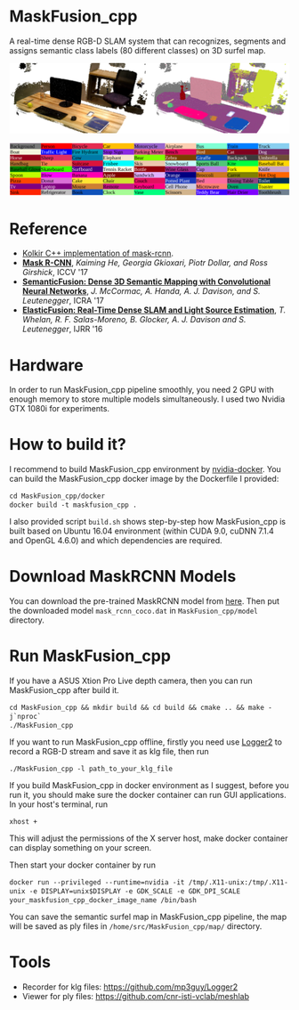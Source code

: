 # MaskFusion_cpp
A real-time dense RGB-D SLAM system that can recognizes, segments and assigns semantic class labels (80 different classes) on 3D surfel map.

![Real-time Pipeline](./figures/maskfusion_cpp_output.png)
     
![Classes Colors](./figures/classes_color.png)
     
# Reference
* [Kolkir C++ implementation of mask-rcnn](https://github.com/Kolkir/mlcpp/tree/master/mask_rcnn_pytorch).
* **[Mask R-CNN](https://research.fb.com/wp-content/uploads/2017/08/maskrcnn.pdf)**, *Kaiming He, Georgia Gkioxari, Piotr Dollar, and Ross Girshick*, ICCV '17
* **[SemanticFusion: Dense 3D Semantic Mapping with Convolutional Neural Networks](http://wp.doc.ic.ac.uk/bjm113/wp-content/uploads/sites/113/2017/07/SemanticFusion_ICRA17_CameraReady.pdf)**, *J. McCormac, A. Handa, A. J. Davison, and S. Leutenegger*, ICRA '17
* **[ElasticFusion: Real-Time Dense SLAM and Light Source Estimation](http://www.thomaswhelan.ie/Whelan16ijrr.pdf)**, *T. Whelan, R. F. Salas-Moreno, B. Glocker, A. J. Davison and S. Leutenegger*, IJRR '16
     
# Hardware
In order to run MaskFusion_cpp pipeline smoothly, you need 2 GPU with enough memory to store multiple models simultaneously. I used two Nvidia GTX 1080i for experiments.
     
# How to build it?
I recommend to build MaskFusion_cpp environment by [nvidia-docker](https://github.com/NVIDIA/nvidia-docker). You can build the MaskFusion_cpp docker image by the Dockerfile I provided:
```
cd MaskFusion_cpp/docker
docker build -t maskfusion_cpp .
```
I also provided script `build.sh` shows step-by-step how MaskFusion_cpp is built based on Ubuntu 16.04 environment (within CUDA 9.0, cuDNN 7.1.4 and OpenGL 4.6.0) and which dependencies are required.
     
# Download MaskRCNN Models
You can download the pre-trained MaskRCNN model from [here](https://drive.google.com/file/d/1H8_0uxCt7J7QIqQWs2QL-fW558-jRm9a/view). Then put the downloaded model `mask_rcnn_coco.dat` in `MaskFusion_cpp/model` directory.
     
# Run MaskFusion_cpp
If you have a ASUS Xtion Pro Live depth camera, then you can run MaskFusion_cpp after build it.
```
cd MaskFusion_cpp && mkdir build && cd build && cmake .. && make -j`nproc`
./MaskFusion_cpp
```
If you want to run MaskFusion_cpp offline, firstly you need use [Logger2](https://github.com/mp3guy/Logger2) to record a RGB-D stream and save it as klg file, then run
```
./MaskFusion_cpp -l path_to_your_klg_file
```
If you build MaskFusion_cpp in docker environment as I suggest, before you run it, you should make sure the docker container can run GUI applications. In your host's terminal, run
```
xhost +
```
This will adjust the permissions of the X server host, make docker container can display something on your screen.
     
Then start your docker container by run
```
docker run --privileged --runtime=nvidia -it /tmp/.X11-unix:/tmp/.X11-unix -e DISPLAY=unix$DISPLAY -e GDK_SCALE -e GDK_DPI_SCALE your_maskfusion_cpp_docker_image_name /bin/bash
```
You can save the semantic surfel map in MaskFusion_cpp pipeline, the map will be saved as ply files in `/home/src/MaskFusion_cpp/map/` directory.
     
# Tools
* Recorder for klg files: https://github.com/mp3guy/Logger2
* Viewer for ply files: https://github.com/cnr-isti-vclab/meshlab
